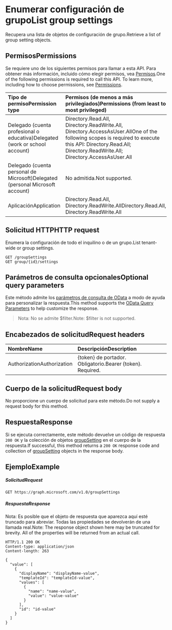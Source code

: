 # <a name="list-group-settings"></a><span data-ttu-id="09f45-101">Enumerar configuración de grupo</span><span class="sxs-lookup"><span data-stu-id="09f45-101">List group settings</span></span>

<span data-ttu-id="09f45-102">Recupera una lista de objetos de configuración de grupo.</span><span class="sxs-lookup"><span data-stu-id="09f45-102">Retrieve a list of group setting objects.</span></span>

## <a name="permissions"></a><span data-ttu-id="09f45-103">Permisos</span><span class="sxs-lookup"><span data-stu-id="09f45-103">Permissions</span></span>

<span data-ttu-id="09f45-p101">Se requiere uno de los siguientes permisos para llamar a esta API. Para obtener más información, incluido cómo elegir permisos, vea [Permisos](../../../concepts/permissions_reference.md).</span><span class="sxs-lookup"><span data-stu-id="09f45-p101">One of the following permissions is required to call this API. To learn more, including how to choose permissions, see [Permissions](../../../concepts/permissions_reference.md).</span></span>


|<span data-ttu-id="09f45-106">Tipo de permiso</span><span class="sxs-lookup"><span data-stu-id="09f45-106">Permission type</span></span>      | <span data-ttu-id="09f45-107">Permisos (de menos a más privilegiados)</span><span class="sxs-lookup"><span data-stu-id="09f45-107">Permissions (from least to most privileged)</span></span>              |
|:--------------------|:---------------------------------------------------------|
|<span data-ttu-id="09f45-108">Delegado (cuenta profesional o educativa)</span><span class="sxs-lookup"><span data-stu-id="09f45-108">Delegated (work or school account)</span></span> | <span data-ttu-id="09f45-109">Directory.Read.All, Directory.ReadWrite.All, Directory.AccessAsUser.All</span><span class="sxs-lookup"><span data-stu-id="09f45-109">One of the following scopes is required to execute this API: Directory.Read.All; Directory.ReadWrite.All; Directory.AccessAsUser.All</span></span>    |
|<span data-ttu-id="09f45-110">Delegado (cuenta personal de Microsoft)</span><span class="sxs-lookup"><span data-stu-id="09f45-110">Delegated (personal Microsoft account)</span></span> | <span data-ttu-id="09f45-111">No admitida.</span><span class="sxs-lookup"><span data-stu-id="09f45-111">Not supported.</span></span>    |
|<span data-ttu-id="09f45-112">Aplicación</span><span class="sxs-lookup"><span data-stu-id="09f45-112">Application</span></span> | <span data-ttu-id="09f45-113">Directory.Read.All, Directory.ReadWrite.All</span><span class="sxs-lookup"><span data-stu-id="09f45-113">Directory.Read.All, Directory.ReadWrite.All</span></span> |

## <a name="http-request"></a><span data-ttu-id="09f45-114">Solicitud HTTP</span><span class="sxs-lookup"><span data-stu-id="09f45-114">HTTP request</span></span>
<!-- { "blockType": "ignored" } -->

<span data-ttu-id="09f45-115">Enumera la configuración de todo el inquilino o de un grupo.</span><span class="sxs-lookup"><span data-stu-id="09f45-115">List tenant-wide or group settings.</span></span>

```http
GET /groupSettings
GET group/{id}/settings
```
## <a name="optional-query-parameters"></a><span data-ttu-id="09f45-116">Parámetros de consulta opcionales</span><span class="sxs-lookup"><span data-stu-id="09f45-116">Optional query parameters</span></span>
<span data-ttu-id="09f45-117">Este método admite los [parámetros de consulta de OData](http://graph.microsoft.io/docs/overview/query_parameters) a modo de ayuda para personalizar la respuesta.</span><span class="sxs-lookup"><span data-stu-id="09f45-117">This method supports the [OData Query Parameters](http://graph.microsoft.io/docs/overview/query_parameters) to help customize the response.</span></span>

> <span data-ttu-id="09f45-118">Nota: No se admite $filter.</span><span class="sxs-lookup"><span data-stu-id="09f45-118">Note: $filter is not supported.</span></span>

## <a name="request-headers"></a><span data-ttu-id="09f45-119">Encabezados de solicitud</span><span class="sxs-lookup"><span data-stu-id="09f45-119">Request headers</span></span>
| <span data-ttu-id="09f45-120">Nombre</span><span class="sxs-lookup"><span data-stu-id="09f45-120">Name</span></span> | <span data-ttu-id="09f45-121">Descripción</span><span class="sxs-lookup"><span data-stu-id="09f45-121">Description</span></span> |
|:----------|:----------|
| <span data-ttu-id="09f45-122">Authorization</span><span class="sxs-lookup"><span data-stu-id="09f45-122">Authorization</span></span>  | <span data-ttu-id="09f45-p102">{token} de portador. Obligatorio.</span><span class="sxs-lookup"><span data-stu-id="09f45-p102">Bearer {token}. Required.</span></span> |

## <a name="request-body"></a><span data-ttu-id="09f45-125">Cuerpo de la solicitud</span><span class="sxs-lookup"><span data-stu-id="09f45-125">Request body</span></span>
<span data-ttu-id="09f45-126">No proporcione un cuerpo de solicitud para este método.</span><span class="sxs-lookup"><span data-stu-id="09f45-126">Do not supply a request body for this method.</span></span>

## <a name="response"></a><span data-ttu-id="09f45-127">Respuesta</span><span class="sxs-lookup"><span data-stu-id="09f45-127">Response</span></span>

<span data-ttu-id="09f45-128">Si se ejecuta correctamente, este método devuelve un código de respuesta `200 OK` y la colección de objetos [groupSetting](../resources/groupsetting.md) en el cuerpo de la respuesta.</span><span class="sxs-lookup"><span data-stu-id="09f45-128">If successful, this method returns a `200 OK` response code and collection of [groupSetting](../resources/groupsetting.md) objects in the response body.</span></span>
## <a name="example"></a><span data-ttu-id="09f45-129">Ejemplo</span><span class="sxs-lookup"><span data-stu-id="09f45-129">Example</span></span>

##### <a name="request"></a><span data-ttu-id="09f45-130">Solicitud</span><span class="sxs-lookup"><span data-stu-id="09f45-130">Request</span></span>

<!-- {
  "blockType": "request",
  "name": "get_groupsettings"
}-->
```http
GET https://graph.microsoft.com/v1.0/groupSettings
```
##### <a name="response"></a><span data-ttu-id="09f45-131">Respuesta</span><span class="sxs-lookup"><span data-stu-id="09f45-131">Response</span></span>

<span data-ttu-id="09f45-p103">Nota: Es posible que el objeto de respuesta que aparezca aquí esté truncado para abreviar. Todas las propiedades se devolverán de una llamada real.</span><span class="sxs-lookup"><span data-stu-id="09f45-p103">Note: The response object shown here may be truncated for brevity. All of the properties will be returned from an actual call.</span></span>
<!-- {
  "blockType": "response",
  "truncated": true,
  "@odata.type": "microsoft.graph.groupSetting",
  "isCollection": true
} -->
```http
HTTP/1.1 200 OK
Content-type: application/json
Content-length: 263

{
  "value": [
    {
      "displayName": "displayName-value",
      "templateId": "templateId-value",
      "values": [
        {
          "name": "name-value",
          "value": "value-value"
        }
      ],
      "id": "id-value"
    }
  ]
}
```

<!-- uuid: 8fcb5dbc-d5aa-4681-8e31-b001d5168d79
2015-10-25 14:57:30 UTC -->
<!-- {
  "type": "#page.annotation",
  "description": "List groupSettings",
  "keywords": "",
  "section": "documentation",
  "tocPath": ""
}-->